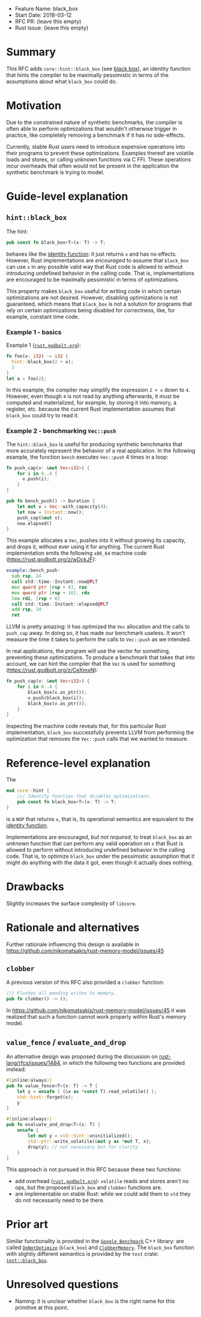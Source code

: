 - Feature Name: black_box
- Start Date: 2018-03-12
- RFC PR: (leave this empty)
- Rust Issue: (leave this empty)

# Summary
[summary]: #summary

This RFC adds `core::hint::black_box` (see [black box]), an identity function
that hints the compiler to be maximally pessimistic in terms of the assumptions
about what `black_box` could do.

[black box]: https://en.wikipedia.org/wiki/Black_box

# Motivation
[motivation]: #motivation

Due to the constrained nature of synthetic benchmarks, the compiler is often
able to perform optimizations that wouldn't otherwise trigger in practice, like
completely removing a benchmark if it has no side-effects. 

Currently, stable Rust users need to introduce expensive operations into their
programs to prevent these optimizations. Examples thereof are volatile loads and
stores, or calling unknown functions via C FFI. These operations incur overheads
that often would not be present in the application the synthetic benchmark is
trying to model.

# Guide-level explanation
[guide-level-explanation]: #guide-level-explanation

## `hint::black_box`

The hint:

```rust
pub const fn black_box<T>(x: T) -> T;
```

behaves like the [identity function][identity_fn]: it just returns `x` and has
no effects. However, Rust implementations are _encouraged_ to assume that
`black_box` can use `x` in any possible valid way that Rust code is allowed to
without introducing undefined behavior in the calling code. That is,
implementations are encouraged to be maximally pessimistic in terms of
optimizations.

This property makes `black_box` useful for writing code in which certain
optimizations are not desired. However, disabling optimizations is not
guaranteed, which means that `black_box` is not a solution for programs that
rely on certain optimizations being disabled for correctness, like, for example,
constant time code.

### Example 1 - basics 

Example 1 ([`rust.godbolt.org`](https://godbolt.org/g/YP2GCJ)):

```rust
fn foo(x: i32) -> i32 { 
  hint::black_box(2 + x);
  3
}
let a = foo(2);
```

In this example, the compiler may simplify the expression `2 + x` down to `4`.
However, even though `4` is not read by anything afterwards, it must be computed
and materialized, for example, by storing it into memory, a register, etc.
because the current Rust implementation assumes that `black_box` could try to
read it.

### Example 2 - benchmarking `Vec::push`

The `hint::black_box` is useful for producing synthetic benchmarks that more
accurately represent the behavior of a real application. In the following
example, the function `bench` executes `Vec::push` 4 times in a loop:

```rust
fn push_cap(v: &mut Vec<i32>) {
    for i in 0..4 {
      v.push(i);
    }
}

pub fn bench_push() -> Duration { 
    let mut v = Vec::with_capacity(4);
    let now = Instant::now();
    push_cap(&mut v);
    now.elapsed()
}
```

This example allocates a `Vec`, pushes into it without growing its capacity, and
drops it, without ever using it for anything. The current Rust implementation
emits the following `x86_64` machine code (https://rust.godbolt.org/z/wDckJF):


```asm
example::bench_push:
  sub rsp, 24
  call std::time::Instant::now@PLT
  mov qword ptr [rsp + 8], rax
  mov qword ptr [rsp + 16], rdx
  lea rdi, [rsp + 8]
  call std::time::Instant::elapsed@PLT
  add rsp, 24
  ret
```

LLVM is pretty amazing: it has optimized the `Vec` allocation and the calls to
`push_cap` away. In doing so, it has made our benchmark useless. It won't
measure the time it takes to perform the calls to `Vec::push` as we intended. 

In real applications, the program will use the vector for something, preventing
these optimizations. To produce a benchmark that takes that into account, we can
hint the compiler that the `Vec` is used for something
(https://rust.godbolt.org/z/CeXmxN):

```rust
fn push_cap(v: &mut Vec<i32>) {
    for i in 0..4 {
        black_box(v.as_ptr());
        v.push(black_box(i));
        black_box(v.as_ptr());
    }
}
```

Inspecting the machine code reveals that, for this particular Rust
implementation, `black_box` successfully prevents LLVM from performing the
optimization that removes the `Vec::push` calls that we wanted to measure.

# Reference-level explanation
[reference-level-explanation]: #reference-level-explanation

The 

```rust
mod core::hint {
    /// Identity function that disables optimizations.
    pub const fn black_box<T>(x: T) -> T;
}
```

is a `NOP` that returns `x`, that is, its operational semantics are equivalent
to the [identity function][identity_fn].


Implementations are encouraged, _but not required_, to treat `black_box` as an
_unknown_ function that can perform any valid operation on `x` that Rust is
allowed to perform without introducing undefined behavior in the calling code.
That is, to optimize `black_box` under the pessimistic assumption that it might
do anything with the data it got, even though it actually does nothing.

[identity_fn]: https://doc.rust-lang.org/nightly/std/convert/fn.identity.html

# Drawbacks
[drawbacks]: #drawbacks

Slightly increases the surface complexity of `libcore`.

# Rationale and alternatives
[alternatives]: #alternatives

Further rationale influencing this design is available in
https://github.com/nikomatsakis/rust-memory-model/issues/45

## `clobber`

A previous version of this RFC also provided a `clobber` function:

```rust
/// Flushes all pending writes to memory. 
pub fn clobber() -> ();
```

In https://github.com/nikomatsakis/rust-memory-model/issues/45 it was realized
that such a function cannot work properly within Rust's memory model.

## `value_fence` / `evaluate_and_drop`

An alternative design was proposed during the discussion on
[rust-lang/rfcs/issues/1484](https://github.com/rust-lang/rfcs/issues/1484), in
which the following two functions are provided instead:

```rust
#[inline(always)]
pub fn value_fence<T>(x: T) -> T {
    let y = unsafe { (&x as *const T).read_volatile() };
    std::hint::forget(x);
    y
}

#[inline(always)]
pub fn evaluate_and_drop<T>(x: T) {
    unsafe {
        let mut y = std::hint::uninitialized();
        std::ptr::write_volatile(&mut y as *mut T, x);
        drop(y); // not necessary but for clarity
    }
}
```

This approach is not pursued in this RFC because these two functions:

* add overhead ([`rust.godbolt.org`](https://godbolt.org/g/aCpPfg)): `volatile`
  reads and stores aren't no ops, but the proposed `black_box` and `clobber`
  functions are.
* are implementable on stable Rust: while we could add them to `std` they do not
  necessarily need to be there.

# Prior art
[prior-art]: #prior-art

Similar functionality is provided in the [`Google
Benchmark`](https://github.com/google/benchmark) C++ library: are called
[`DoNotOptimize`](https://github.com/google/benchmark/blob/61497236ddc0d797a47ef612831fb6ab34dc5c9d/include/benchmark/benchmark.h#L306)
(`black_box`) and
[`ClobberMemory`](https://github.com/google/benchmark/blob/61497236ddc0d797a47ef612831fb6ab34dc5c9d/include/benchmark/benchmark.h#L317).
The `black_box` function with slightly different semantics is provided by the
`test` crate:
[`test::black_box`](https://github.com/rust-lang/rust/blob/master/src/libtest/lib.rs#L1551).

# Unresolved questions
[unresolved]: #unresolved-questions

* Naming: it is unclear whether `black_box` is the right name for this primitive at this point.
